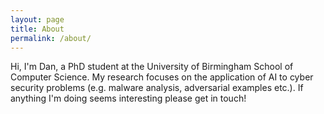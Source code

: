 ```yaml
---
layout: page
title: About
permalink: /about/
---
```


Hi, I'm Dan, a PhD student at the University of Birmingham School of Computer Science. My research focuses on the application of AI to cyber security problems (e.g. malware analysis, adversarial examples etc.). If anything I'm doing seems interesting please get in touch!
